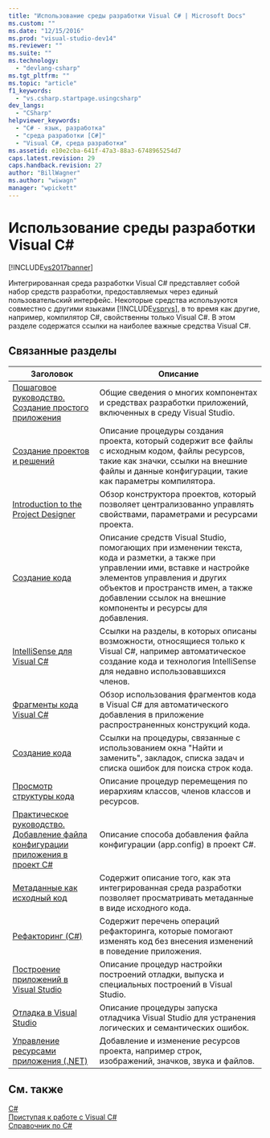 ```yaml
---
title: "Использование среды разработки Visual C# | Microsoft Docs"
ms.custom: ""
ms.date: "12/15/2016"
ms.prod: "visual-studio-dev14"
ms.reviewer: ""
ms.suite: ""
ms.technology: 
  - "devlang-csharp"
ms.tgt_pltfrm: ""
ms.topic: "article"
f1_keywords: 
  - "vs.csharp.startpage.usingcsharp"
dev_langs: 
  - "CSharp"
helpviewer_keywords: 
  - "C# - язык, разработка"
  - "среда разработки [C#]"
  - "Visual C#, среда разработки"
ms.assetid: e10e2cba-641f-47a3-88a3-6748965254d7
caps.latest.revision: 29
caps.handback.revision: 27
author: "BillWagner"
ms.author: "wiwagn"
manager: "wpickett"
---
```

# Использование среды разработки Visual C# #
[!INCLUDE[vs2017banner](../code-quality/includes/vs2017banner.md)]

Интегрированная среда разработки Visual C\# представляет собой набор средств разработки, предоставляемых через единый пользовательский интерфейс.  Некоторые средства используются совместно с другими языками [!INCLUDE[vsprvs](../code-quality/includes/vsprvs_md.md)], в то время как другие, например, компилятор C\#, свойственны только Visual C\#.  В этом разделе содержатся ссылки на наиболее важные средства Visual C\#.  
  
## Связанные разделы  
  
|Заголовок|Описание|  
|---------------|--------------|  
|[Пошаговое руководство. Создание простого приложения](../ide/walkthrough-create-a-simple-application-with-visual-csharp-or-visual-basic.md)|Общие сведения о многих компонентах и средствах разработки приложений, включенных в среду Visual Studio.|  
|[Создание проектов и решений](../ide/creating-solutions-and-projects.md)|Описание процедуры создания проекта, который содержит все файлы с исходным кодом, файлы ресурсов, такие как значки, ссылки на внешние файлы и данные конфигурации, такие как параметры компилятора.|  
|[Introduction to the Project Designer](http://msdn.microsoft.com/ru-ru/898dd854-c98d-430c-ba1b-a913ce3c73d7)|Обзор конструктора проектов, который позволяет централизованно управлять свойствами, параметрами и ресурсами проекта.|  
|[Создание кода](../ide/writing-code-in-the-code-and-text-editor.md)|Описание средств Visual Studio, помогающих при изменении текста, кода и разметки, а также при управлении ими, вставке и настройке элементов управления и других объектов и пространств имен, а также добавлении ссылок на внешние компоненты и ресурсы для добавления.|  
|[IntelliSense для Visual C\#](../ide/visual-csharp-intellisense.md)|Ссылки на разделы, в которых описаны возможности, относящиеся только к Visual C\#, например автоматическое создание кода и технология IntelliSense для недавно использовавшихся членов.|  
|[Фрагменты кода Visual C\#](../ide/visual-csharp-code-snippets.md)|Обзор использования фрагментов кода в Visual C\# для автоматического добавления в приложение распространенных конструкций кода.|  
|[Создание кода](../ide/writing-code-in-the-code-and-text-editor.md)|Ссылки на процедуры, связанные с использованием окна "Найти и заменить", закладок, списка задач и списка ошибок для поиска строк кода.|  
|[Просмотр структуры кода](../ide/viewing-the-structure-of-code.md)|Описание процедур перемещения по иерархиям классов, членов классов и ресурсов.|  
|[Практическое руководство. Добавление файла конфигурации приложения в проект C\#](../csharp-ide/how-to-add-an-application-configuration-file-to-a-csharp-project.md)|Описание способа добавления файла конфигурации \(app.config\) в проект C\#.|  
|[Метаданные как исходный код](../csharp-ide/metadata-as-source.md)|Содержит описание того, как эта интегрированная среда разработки позволяет просматривать метаданные в виде исходного кода.|  
|[Рефакторинг \(C\#\)](../csharp-ide/refactoring-csharp.md)|Содержит перечень операций рефакторинга, которые помогают изменять код без внесения изменений в поведение приложения.|  
|[Построение приложений в Visual Studio](../ide/compiling-and-building-in-visual-studio.md)|Описание процедур настройки построений отладки, выпуска и специальных построений в Visual Studio.|  
|[Отладка в Visual Studio](../debugger/debugging-in-visual-studio.md)|Описание процедуры запуска отладчика Visual Studio для устранения логических и семантических ошибок.|  
|[Управление ресурсами приложения \(.NET\)](../ide/managing-application-resources-dotnet.md)|Добавление и изменение ресурсов проекта, например строк, изображений, значков, звука и файлов.|  
  
## См. также  
 [C\#](/dotnet/csharp/csharp)   
 [Приступая к работе с Visual C\#](/dotnet/csharp/getting-started/getting-started-with-csharp)   
 [Справочник по C\#](/dotnet/csharp/language-reference/index)